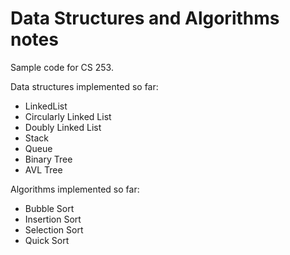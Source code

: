 # Data Structures and Algorithms notes

Sample code for CS 253.

Data structures implemented so far:

* LinkedList
* Circularly Linked List
* Doubly Linked List
* Stack
* Queue
* Binary Tree
* AVL Tree

Algorithms implemented so far:

* Bubble Sort
* Insertion Sort
* Selection Sort
* Quick Sort
